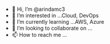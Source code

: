 - 👋 Hi, I’m @arindamc3
- 👀 I’m interested in ...Cloud, DevOps
- 🌱 I’m currently learning ...AWS, Azure
- 💞️ I’m looking to collaborate on ...
- 📫 How to reach me ...

<!---
arindamc3/arindamc3 is a ✨ special ✨ repository because its `README.md` (this file) appears on your GitHub profile.
You can click the Preview link to take a look at your changes.
--->
